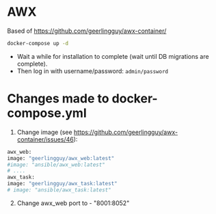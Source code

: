 # AWX
Based of https://github.com/geerlingguy/awx-container/

```sh
docker-compose up -d
```

- Wait a while for installation to complete (wait until DB migrations are complete).
- Then log in with username/password: `admin/password`

# Changes made to docker-compose.yml

1. Change image (see https://github.com/geerlingguy/awx-container/issues/46):
```sh
awx_web:
image: "geerlingguy/awx_web:latest"
#image: "ansible/awx_web:latest"
# ....
awx_task:
image: "geerlingguy/awx_task:latest"
# image: "ansible/awx_task:latest"
```

2. Change awx_web port to       - "8001:8052"

